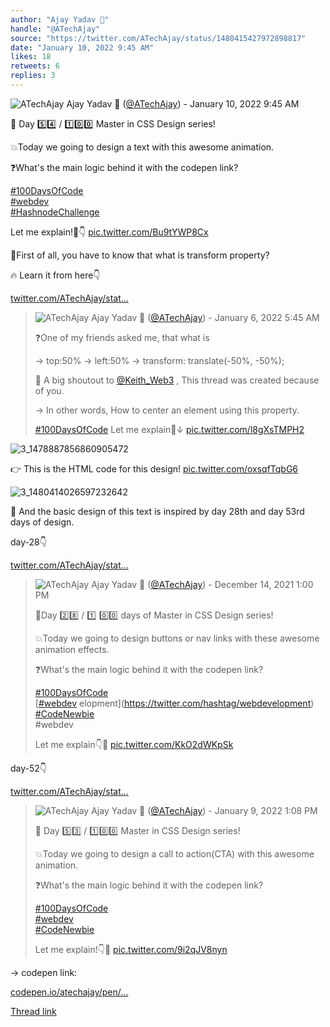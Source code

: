 ```yaml
---
author: "Ajay Yadav 🎯"
handle: "@ATechAjay"
source: "https://twitter.com/ATechAjay/status/1480415427972898817"
date: "January 10, 2022 9:45 AM"
likes: 18
retweets: 6
replies: 3
---
```

![ATechAjay](https://pbs.twimg.com/profile_images/1485567675111981057/mLsrcZdB_normal.jpg)
Ajay Yadav 🎯 ([@ATechAjay](https://twitter.com/ATechAjay)) - January 10, 2022 9:45 AM

💚 Day 5️⃣4️⃣ / 1️⃣0️⃣0️⃣ Master in CSS Design series!

💥Today we going to design a text with this awesome animation.

❓What's the main logic behind it with the codepen link?

[#100DaysOfCode](https://twitter.com/hashtag/100DaysOfCode)  
[#webdev](https://twitter.com/hashtag/webdev)  
[#HashnodeChallenge](https://twitter.com/hashtag/HashnodeChallenge) 

Let me explain!🧵👇 [pic.twitter.com/Bu9tYWP8Cx](https://twitter.com/ATechAjay/status/1480415427972898817/video/1)

📌First of all, you have to know that what is transform property?

🔥 Learn it from here👇

[twitter.com/ATechAjay/stat…](https://twitter.com/ATechAjay/status/1478905549701804032)

> ![ATechAjay](https://pbs.twimg.com/profile_images/1485567675111981057/mLsrcZdB_normal.jpg)
> Ajay Yadav 🎯 ([@ATechAjay](https://twitter.com/ATechAjay)) - January 6, 2022 5:45 AM
> 
> 
> ❓One of my friends asked me, that what is
> 
> → top:50%
> → left:50%
> → transform: translate(-50%, -50%);
> 
> 💚 A big shoutout to [@Keith_Web3](https://twitter.com/Keith_Web3) , This thread was created because of you.
> 
> → In other words, How to center an element using this property.
> 
> [#100DaysOfCode](https://twitter.com/hashtag/100DaysOfCode) 
> Let me explain🧵↓ [pic.twitter.com/l8gXsTMPH2](https://twitter.com/ATechAjay/status/1478905549701804032/photo/1)
> 
![3_1478887856860905472](https://pbs.twimg.com/media/FIYQq5rVQAAtMhx.png)

👉 This is the HTML code for this design! [pic.twitter.com/oxsqfTqbG6](https://twitter.com/ATechAjay/status/1480415439511453698/photo/1)

![3_1480414026597232642](https://pbs.twimg.com/media/FIt8tq_VcAInae_.jpg)

📌 And the basic design of this text is inspired by day 28th and day 53rd days of design.

day-28👇

[twitter.com/ATechAjay/stat…](https://twitter.com/ATechAjay/status/1470680177860440065)

> ![ATechAjay](https://pbs.twimg.com/profile_images/1485567675111981057/mLsrcZdB_normal.jpg)
> Ajay Yadav 🎯 ([@ATechAjay](https://twitter.com/ATechAjay)) - December 14, 2021 1:00 PM
> 
> 
> 💚Day 2️⃣8️⃣ /  1️⃣ 0️⃣0️⃣ days of Master in CSS Design series!
> 
> 💥Today we going to design buttons or nav links with these awesome animation effects.
> 
> ❓What's the main logic behind it with the codepen link?
> 
> [#100DaysOfCode](https://twitter.com/hashtag/100DaysOfCode)  
> [[#webdev](https://twitter.com/hashtag/webdev) elopment](https://twitter.com/hashtag/webdevelopment)  
> [#CodeNewbie](https://twitter.com/hashtag/CodeNewbie)  
> #webdev 
> 
> Let me explain👇🧵 [pic.twitter.com/KkO2dWKpSk](https://twitter.com/ATechAjay/status/1470680177860440065/photo/1)

day-52👇

[twitter.com/ATechAjay/stat…](https://twitter.com/ATechAjay/status/1480104175509782528)

> ![ATechAjay](https://pbs.twimg.com/profile_images/1485567675111981057/mLsrcZdB_normal.jpg)
> Ajay Yadav 🎯 ([@ATechAjay](https://twitter.com/ATechAjay)) - January 9, 2022 1:08 PM
> 
> 
> 💚 Day 5️⃣3️⃣ / 1️⃣0️⃣0️⃣ Master in CSS Design series!
> 
> 💥Today we going to design a call to action(CTA) with this awesome animation.
> 
> ❓What's the main logic behind it with the codepen link?
> 
> [#100DaysOfCode](https://twitter.com/hashtag/100DaysOfCode)  
> [#webdev](https://twitter.com/hashtag/webdev)  
> [#CodeNewbie](https://twitter.com/hashtag/CodeNewbie)  
> 
> Let me explain!👇🧵 [pic.twitter.com/9i2qJV8nyn](https://twitter.com/ATechAjay/status/1480104175509782528/video/1)

→ codepen link:

[codepen.io/atechajay/pen/…](https://codepen.io/atechajay/pen/JjrawMR)

[Thread link](https://twitter.com/ATechAjay/status/1480415427972898817)